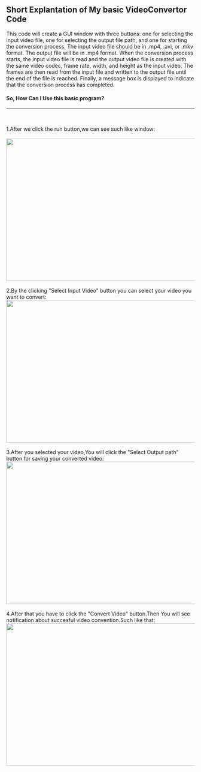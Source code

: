 <h2>Short Explantation of My basic VideoConvertor Code</h2>
  
This code will create a GUI window with three buttons: one for selecting the input video file, 
one for selecting the output file path, and one for starting the conversion process.
The input video file should be in .mp4, .avi, or .mkv format. The output file will be in .mp4 format.
When the conversion process starts, the input video file is read and the output video file is created with
the same video codec, frame rate, width, and height as the input video. The frames are then read from the input
file and written to the output file until the end of the file is reached.
Finally, a message box is displayed
to indicate that the conversion process has completed.

<h4>So, How Can I Use this basic program?</h4><hr><br>
<p>1.After we click the run button,we can see such like window:<br><br>
<img src="https://github.com/Optimus970803/Python-Programming/blob/main/OpenCV/BasicVideoConvertor/ScreenShots/Image_Main.png?raw=true" width="640" height="380"><br><br>
  2.By the clicking "Select Input Video" button you can select your video you want to convert:<br>
<img src="https://github.com/Optimus970803/Python-Programming/blob/main/OpenCV/BasicVideoConvertor/ScreenShots/Select_file.png?raw=true" width="640" height="380"><br><br>
  3.After you selected your video,You will click the "Select Output path" button for saving your converted video:<br>
<img src="https://github.com/Optimus970803/Python-Programming/blob/main/OpenCV/BasicVideoConvertor/ScreenShots/Select_OutPutPath.png?raw=true" width="640" height="380"><br><br>
 4.After that you have to click the "Convert Video" button.Then You will see notification about succesful video convention.Such like that:
<img src="https://github.com/Optimus970803/Python-Programming/blob/main/OpenCV/BasicVideoConvertor/ScreenShots/Success.png?raw=true" width="640" height="380"><br><br>
  

  
